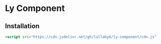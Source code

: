 # Ly Component

<!-- ## Table of Contents
- [Overview](#overview)
- [Installation](#installation)
- [Basic Usage](#basic-usage)
  - [Creating a Basic Component](#creating-a-basic-component)
  - [Using Props](#using-props)
  - [Creating Layout Components with Children](#creating-layout-components-with-children)
  - [Shadow DOM](#shadow-dom)
  - [Event Listeners](#event-listeners)
  - [Tips](#tips) -->

## Installation

```html
<script src="https://cdn.jsdelivr.net/gh/lullaby6/ly-component/cdn.js" defer></script>
```